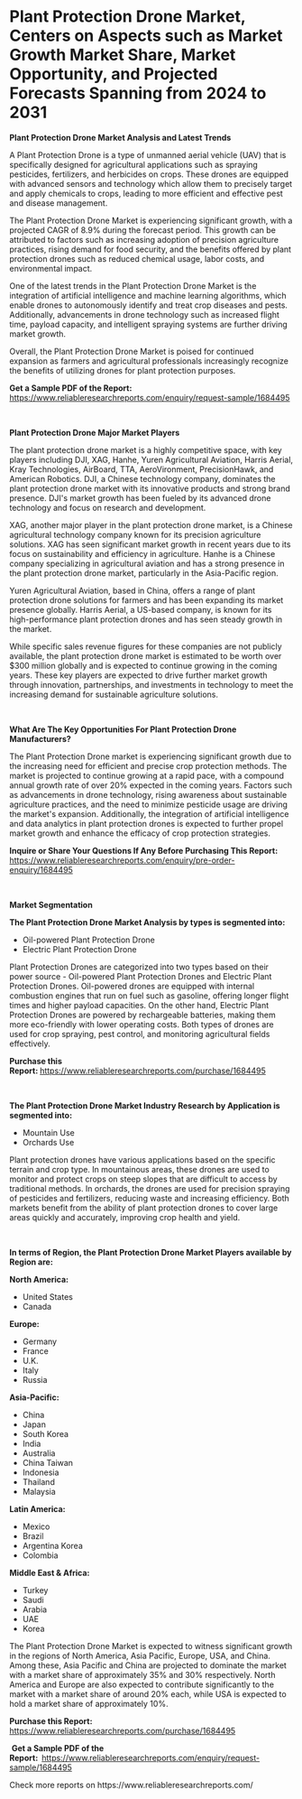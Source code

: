<p><h1>Plant Protection Drone Market, Centers on Aspects such as Market Growth Market Share, Market Opportunity, and Projected Forecasts Spanning from 2024 to 2031</h1></p><p><strong>Plant Protection Drone Market Analysis and Latest Trends</strong></p>
<p><p>A Plant Protection Drone is a type of unmanned aerial vehicle (UAV) that is specifically designed for agricultural applications such as spraying pesticides, fertilizers, and herbicides on crops. These drones are equipped with advanced sensors and technology which allow them to precisely target and apply chemicals to crops, leading to more efficient and effective pest and disease management.</p><p>The Plant Protection Drone Market is experiencing significant growth, with a projected CAGR of 8.9% during the forecast period. This growth can be attributed to factors such as increasing adoption of precision agriculture practices, rising demand for food security, and the benefits offered by plant protection drones such as reduced chemical usage, labor costs, and environmental impact.</p><p>One of the latest trends in the Plant Protection Drone Market is the integration of artificial intelligence and machine learning algorithms, which enable drones to autonomously identify and treat crop diseases and pests. Additionally, advancements in drone technology such as increased flight time, payload capacity, and intelligent spraying systems are further driving market growth.</p><p>Overall, the Plant Protection Drone Market is poised for continued expansion as farmers and agricultural professionals increasingly recognize the benefits of utilizing drones for plant protection purposes.</p></p>
<p><strong>Get a Sample PDF of the Report:&nbsp;</strong> <a href="https://www.reliableresearchreports.com/enquiry/request-sample/1684495">https://www.reliableresearchreports.com/enquiry/request-sample/1684495</a></p>
<p>&nbsp;</p>
<p><strong>Plant Protection Drone Major Market Players</strong></p>
<p><p>The plant protection drone market is a highly competitive space, with key players including DJI, XAG, Hanhe, Yuren Agricultural Aviation, Harris Aerial, Kray Technologies, AirBoard, TTA, AeroVironment, PrecisionHawk, and American Robotics. DJI, a Chinese technology company, dominates the plant protection drone market with its innovative products and strong brand presence. DJI's market growth has been fueled by its advanced drone technology and focus on research and development.</p><p>XAG, another major player in the plant protection drone market, is a Chinese agricultural technology company known for its precision agriculture solutions. XAG has seen significant market growth in recent years due to its focus on sustainability and efficiency in agriculture. Hanhe is a Chinese company specializing in agricultural aviation and has a strong presence in the plant protection drone market, particularly in the Asia-Pacific region.</p><p>Yuren Agricultural Aviation, based in China, offers a range of plant protection drone solutions for farmers and has been expanding its market presence globally. Harris Aerial, a US-based company, is known for its high-performance plant protection drones and has seen steady growth in the market.</p><p>While specific sales revenue figures for these companies are not publicly available, the plant protection drone market is estimated to be worth over $300 million globally and is expected to continue growing in the coming years. These key players are expected to drive further market growth through innovation, partnerships, and investments in technology to meet the increasing demand for sustainable agriculture solutions.</p></p>
<p>&nbsp;</p>
<p><strong>What Are The Key Opportunities For Plant Protection Drone Manufacturers?</strong></p>
<p><p>The Plant Protection Drone market is experiencing significant growth due to the increasing need for efficient and precise crop protection methods. The market is projected to continue growing at a rapid pace, with a compound annual growth rate of over 20% expected in the coming years. Factors such as advancements in drone technology, rising awareness about sustainable agriculture practices, and the need to minimize pesticide usage are driving the market's expansion. Additionally, the integration of artificial intelligence and data analytics in plant protection drones is expected to further propel market growth and enhance the efficacy of crop protection strategies.</p></p>
<p><strong>Inquire or Share Your Questions If Any Before Purchasing This Report:</strong> <a href="https://www.reliableresearchreports.com/enquiry/pre-order-enquiry/1684495">https://www.reliableresearchreports.com/enquiry/pre-order-enquiry/1684495</a></p>
<p>&nbsp;</p>
<p><strong>Market Segmentation</strong></p>
<p><strong>The Plant Protection Drone Market Analysis by types is segmented into:</strong></p>
<p><ul><li>Oil-powered Plant Protection Drone</li><li>Electric Plant Protection Drone</li></ul></p>
<p><p>Plant Protection Drones are categorized into two types based on their power source - Oil-powered Plant Protection Drones and Electric Plant Protection Drones. Oil-powered drones are equipped with internal combustion engines that run on fuel such as gasoline, offering longer flight times and higher payload capacities. On the other hand, Electric Plant Protection Drones are powered by rechargeable batteries, making them more eco-friendly with lower operating costs. Both types of drones are used for crop spraying, pest control, and monitoring agricultural fields effectively.</p></p>
<p><strong>Purchase this Report:&nbsp;</strong><a href="https://www.reliableresearchreports.com/purchase/1684495">https://www.reliableresearchreports.com/purchase/1684495</a></p>
<p>&nbsp;</p>
<p><strong>The Plant Protection Drone Market Industry Research by Application is segmented into:</strong></p>
<p><ul><li>Mountain Use</li><li>Orchards Use</li></ul></p>
<p><p>Plant protection drones have various applications based on the specific terrain and crop type. In mountainous areas, these drones are used to monitor and protect crops on steep slopes that are difficult to access by traditional methods. In orchards, the drones are used for precision spraying of pesticides and fertilizers, reducing waste and increasing efficiency. Both markets benefit from the ability of plant protection drones to cover large areas quickly and accurately, improving crop health and yield.</p></p>
<p>&nbsp;</p>
<p><strong>In terms of Region, the Plant Protection Drone Market Players available by Region are:</strong></p>
<p>
    <p> <strong> North America: </strong>
        <ul>
            <li>United States</li>
            <li>Canada</li>
        </ul>
        </p> 
    <p> <strong> Europe: </strong>
        <ul>
            <li>Germany</li>
            <li>France</li>
            <li>U.K.</li>
            <li>Italy</li>
            <li>Russia</li>
        </ul>
        </p> 
    <p> <strong> Asia-Pacific: </strong>
        <ul>
            <li>China</li>
            <li>Japan</li>
            <li>South Korea</li>
            <li>India</li>
            <li>Australia</li>
            <li>China Taiwan</li>
            <li>Indonesia</li>
            <li>Thailand</li>
            <li>Malaysia</li>
        </ul>
        </p> 
    <p> <strong> Latin America: </strong>
        <ul>
            <li>Mexico</li>
            <li>Brazil</li>
            <li>Argentina Korea</li>
            <li>Colombia</li>
        </ul>
        </p> 
    <p> <strong> Middle East & Africa: </strong>
        <ul>
            <li>Turkey</li>
            <li>Saudi</li>
            <li>Arabia</li>
            <li>UAE</li>
            <li>Korea</li>
        </ul>
    </p>
    </p>
<p><p>The Plant Protection Drone Market is expected to witness significant growth in the regions of North America, Asia Pacific, Europe, USA, and China. Among these, Asia Pacific and China are projected to dominate the market with a market share of approximately 35% and 30% respectively. North America and Europe are also expected to contribute significantly to the market with a market share of around 20% each, while USA is expected to hold a market share of approximately 10%.</p></p>
<p><strong>Purchase this Report: </strong><a href="https://www.reliableresearchreports.com/purchase/1684495">https://www.reliableresearchreports.com/purchase/1684495</a></p>
<p>&nbsp;<strong>Get a Sample PDF of the Report:&nbsp;&nbsp;</strong><a href="https://www.reliableresearchreports.com/enquiry/request-sample/1684495">https://www.reliableresearchreports.com/enquiry/request-sample/1684495</a></p>
<p><strong></strong></p>
<p>Check more reports on https://www.reliableresearchreports.com/</p>
